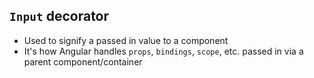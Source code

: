 ## `Input` decorator

- Used to signify a passed in value to a component
- It's how Angular handles `props`, `bindings`, `scope`, etc. passed in via a parent component/container
